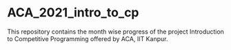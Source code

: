 # ACA_2021_intro_to_cp

This repository contains the month wise progress of the project Introduction to Competitive Programming offered by ACA, IIT Kanpur. 
